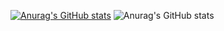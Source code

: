 [![Anurag's GitHub stats](https://github-readme-stats.vercel.app/api?username=coolCicada)](https://github.com/anuraghazra/github-readme-stats)
![Anurag's GitHub stats](https://github-readme-stats.vercel.app/api?username=coolCicada&show_icons=true&theme=radical)
